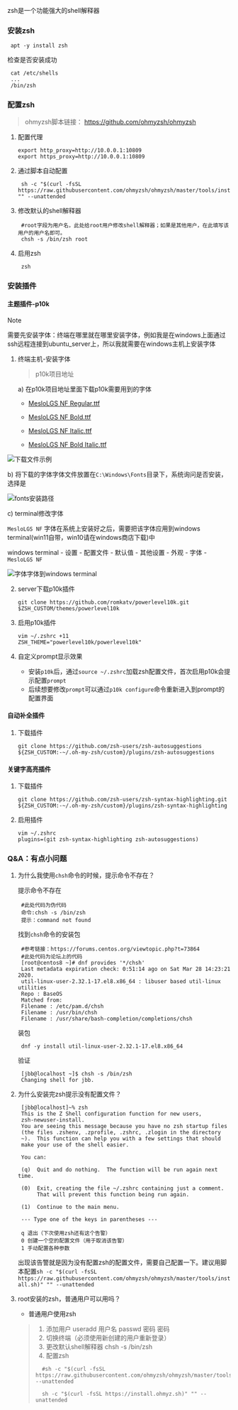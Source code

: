 zsh是一个功能强大的shell解释器

### **安装zsh**

```
 apt -y install zsh
```

检查是否安装成功

```
 cat /etc/shells
 ...
 /bin/zsh  
```

### **配置zsh**

> ohmyzsh脚本链接： https://github.com/ohmyzsh/ohmyzsh

1. 配置代理

   ```shell
   export http_proxy=http://10.0.0.1:10809
   export https_proxy=http://10.0.0.1:10809
   ```

2. 通过脚本自动配置

   ```shell
    sh -c "$(curl -fsSL https://raw.githubusercontent.com/ohmyzsh/ohmyzsh/master/tools/install.sh)" "" --unattended
   ```

3. 修改默认的shell解释器

   ```shell
    #root字段为用户名，此处给root用户修改shell解释器；如果是其他用户，在此填写该用户的用户名即可。
    chsh -s /bin/zsh root
   ```

4. 启用zsh
   ```shell
    zsh
   ```

### 安装插件

#### 主题插件-p10k

> [!NOTE]
>
> 需要先安装字体：终端在哪里就在哪里安装字体，例如我是在windows上面通过ssh远程连接到ubuntu_server上，所以我就需要在windows主机上安装字体

1. 终端主机-安装字体

   > p10k项目地址

   a) 在p10k项目地址里面下载p10k需要用到的字体

   - [MesloLGS NF Regular.ttf](https://github.com/romkatv/powerlevel10k-media/raw/master/MesloLGS%20NF%20Regular.ttf)

   - [MesloLGS NF Bold.ttf](https://github.com/romkatv/powerlevel10k-media/raw/master/MesloLGS%20NF%20Bold.ttf)

   - [MesloLGS NF Italic.ttf](https://github.com/romkatv/powerlevel10k-media/raw/master/MesloLGS%20NF%20Italic.ttf)

   - [MesloLGS NF Bold Italic.ttf](https://github.com/romkatv/powerlevel10k-media/raw/master/MesloLGS%20NF%20Bold%20Italic.ttf)



![下载文件示例](https://telegraph-image-67p.pages.dev/file/cc31ae6dad6026c7e6ea7.png)

   b) 将下载的字体字体文件放置在`C:\Windows\Fonts`目录下，系统询问是否安装，选择是

   ![fonts安装路径](https://telegraph-image-67p.pages.dev/file/d17b783e07a7d6dfa8bff.png)

   c) terminal修改字体

   `MesloLGS NF` 字体在系统上安装好之后，需要把该字体应用到windows terminal(win11自带，win10请在windows商店下载)中

   windows terminal - 设置 - 配置文件 - 默认值 - 其他设置 - 外观 - 字体 - `MesloLGS NF` 

   ![字体字体到windows terminal](https://telegraph-image-67p.pages.dev/file/1b52f3a1e8ecce7c783bf.png)

2. server下载p10k插件

   ```
   git clone https://github.com/romkatv/powerlevel10k.git $ZSH_CUSTOM/themes/powerlevel10k
   ```

3. 启用p10k插件

   ```shell
   vim ~/.zshrc +11
   ZSH_THEME="powerlevel10k/powerlevel10k"
   ```

4. 自定义prompt显示效果

   - 安装`p10k`后，通过`source ~/.zshrc`加载zsh配置文件，首次启用p10k会提示配置`prompt`
   - 后续想要修改`prompt`可以通过`p10k configure`命令重新进入到prompt的配置界面

#### 自动补全插件

1. 下载插件

   ```
   git clone https://github.com/zsh-users/zsh-autosuggestions ${ZSH_CUSTOM:-~/.oh-my-zsh/custom}/plugins/zsh-autosuggestions
   ```

#### 关键字高亮插件

1. 下载插件

   ```
   git clone https://github.com/zsh-users/zsh-syntax-highlighting.git ${ZSH_CUSTOM:-~/.oh-my-zsh/custom}/plugins/zsh-syntax-highlighting
   ```

2. 启用插件

   ```shell
   vim ~/.zshrc
   plugins=(git zsh-syntax-highlighting zsh-autosuggestions)
   ```





### **Q&A：有点小问题**

1. 为什么我使用`chsh`命令的时候，提示命令不存在？

   提示命令不存在

   ```
    #此处代码为伪代码
    命令:chsh -s /bin/zsh
    提示：command not found
   ```

   找到`chsh`命令的安装包

   ```
    #参考链接：https://forums.centos.org/viewtopic.php?t=73864
    #此处代码为论坛上的代码
    [root@centos8 ~]# dnf provides '*/chsh'
    Last metadata expiration check: 0:51:14 ago on Sat Mar 28 14:23:21 2020.
    util-linux-user-2.32.1-17.el8.x86_64 : libuser based util-linux utilities
    Repo : BaseOS
    Matched from:
    Filename : /etc/pam.d/chsh
    Filename : /usr/bin/chsh
    Filename : /usr/share/bash-completion/completions/chsh
   ```

   装包

   ```
    dnf -y install util-linux-user-2.32.1-17.el8.x86_64
   ```

   验证

   ```
    [jbb@localhost ~]$ chsh -s /bin/zsh
    Changing shell for jbb.
   ```

2. 为什么安装完zsh提示没有配置文件？

   ```
    [jbb@localhost]~% zsh
    This is the Z Shell configuration function for new users,
    zsh-newuser-install.
    You are seeing this message because you have no zsh startup files
    (the files .zshenv, .zprofile, .zshrc, .zlogin in the directory
    ~).  This function can help you with a few settings that should
    make your use of the shell easier.
    
    You can:
    
    (q)  Quit and do nothing.  The function will be run again next time.
    
    (0)  Exit, creating the file ~/.zshrc containing just a comment.
         That will prevent this function being run again.
    
    (1)  Continue to the main menu.
    
    --- Type one of the keys in parentheses --- 
    
    q 退出（下次使用zsh还有这个告警）
    0 创建一个空的配置文件（用于取消该告警）
    1 手动配置各种参数
   ```

   出现该告警就是因为没有配置zsh的配置文件，需要自己配置一下。建议用脚本配置`sh -c "$(curl -fsSL https://raw.githubusercontent.com/ohmyzsh/ohmyzsh/master/tools/install.sh)" "" --unattended`

3. root安装的zsh，普通用户可以用吗？

   - 普通用户使用zsh

   > 1. 添加用户 useradd 用户名 passwd 密码 密码
   > 2. 切换终端（必须使用新创建的用户重新登录）
   > 3. 更改默认shell解释器 chsh -s /bin/zsh
   > 4. 配置zsh
   >
   > ```shell
   >   #sh -c "$(curl -fsSL https://raw.githubusercontent.com/ohmyzsh/ohmyzsh/master/tools/install.sh)" --unattended
   > 
   >   sh -c "$(curl -fsSL https://install.ohmyz.sh)" "" --unattended
   > ```
